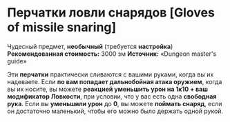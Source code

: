 # Перчатки ловли снарядов [Gloves of missile snaring]

Чудесный предмет, **необычный** (требуется **настройка**)
**Рекомендованная стоимость:** 3000 зм
**Источник:** «Dungeon master's guide»

Эти **перчатки** практически сливаются с вашими руками, когда вы их надеваете. Если **по вам попадает дальнобойная атака оружием**, когда вы их носите, вы можете **реакцией уменьшить урон на 1к10 + ваш модификатор Ловкости**, при условии, что у вас есть одна **свободная рука**. Если вы **уменьшили урон** до **0**, вы можете **поймать снаряд**, если он достаточно маленький, чтобы его можно было держать одной рукой.